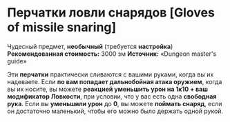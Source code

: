 # Перчатки ловли снарядов [Gloves of missile snaring]

Чудесный предмет, **необычный** (требуется **настройка**)
**Рекомендованная стоимость:** 3000 зм
**Источник:** «Dungeon master's guide»

Эти **перчатки** практически сливаются с вашими руками, когда вы их надеваете. Если **по вам попадает дальнобойная атака оружием**, когда вы их носите, вы можете **реакцией уменьшить урон на 1к10 + ваш модификатор Ловкости**, при условии, что у вас есть одна **свободная рука**. Если вы **уменьшили урон** до **0**, вы можете **поймать снаряд**, если он достаточно маленький, чтобы его можно было держать одной рукой.